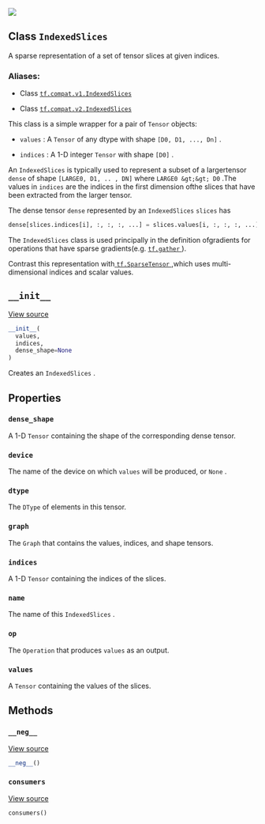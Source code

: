 ![](https://tensorflow.google.cn/images/tf_logo_32px.png)
## Class  `IndexedSlices` 

A sparse representation of a set of tensor slices at given indices.

### Aliases:

- Class [ `tf.compat.v1.IndexedSlices` ](/api_docs/python/tf/IndexedSlices)

- Class [ `tf.compat.v2.IndexedSlices` ](/api_docs/python/tf/IndexedSlices)

This class is a simple wrapper for a pair of  `Tensor`  objects:

-  `values` : A  `Tensor`  of any dtype with shape  `[D0, D1, ..., Dn]` .

-  `indices` : A 1-D integer  `Tensor`  with shape  `[D0]` .

An  `IndexedSlices`  is typically used to represent a subset of a largertensor  `dense`  of shape  `[LARGE0, D1, .. , DN]`  where  `LARGE0 &gt;&gt; D0` .The values in  `indices`  are the indices in the first dimension ofthe slices that have been extracted from the larger tensor.

The dense tensor  `dense`  represented by an  `IndexedSlices`   `slices`  has


```python
dense[slices.indices[i], :, :, :, ...] = slices.values[i, :, :, :, ...]
```


The  `IndexedSlices`  class is used principally in the definition ofgradients for operations that have sparse gradients(e.g. [ `tf.gather` ](https://tensorflow.google.cn/api_docs/python/tf/gather)).

Contrast this representation with[ `tf.SparseTensor` ](https://tensorflow.google.cn/api_docs/python/tf/sparse/SparseTensor),which uses multi-dimensional indices and scalar values.

##  `__init__` 

[View source](https://github.com/tensorflow/tensorflow/blob/r2.0/tensorflow/python/framework/indexed_slices.py#L90-L95)


```python
__init__(
  values,
  indices,
  dense_shape=None
)

```


Creates an  `IndexedSlices` .

## Properties

###  `dense_shape` 

A 1-D  `Tensor`  containing the shape of the corresponding dense tensor.

###  `device` 

The name of the device on which  `values`  will be produced, or  `None` .

###  `dtype` 

The  `DType`  of elements in this tensor.

###  `graph` 

The  `Graph`  that contains the values, indices, and shape tensors.

###  `indices` 

A 1-D  `Tensor`  containing the indices of the slices.

###  `name` 

The name of this  `IndexedSlices` .

###  `op` 

The  `Operation`  that produces  `values`  as an output.

###  `values` 

A  `Tensor`  containing the values of the slices.

## Methods

###  `__neg__` 

[View source](https://github.com/tensorflow/tensorflow/blob/r2.0/tensorflow/python/framework/indexed_slices.py#L143-L144)


```python
__neg__()

```


###  `consumers` 

[View source](https://github.com/tensorflow/tensorflow/blob/r2.0/tensorflow/python/framework/indexed_slices.py#L174-L175)


```python
consumers()

```

